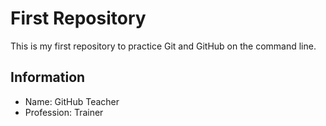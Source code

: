 # First Repository

This is my first repository to practice Git and GitHub on the command line.

## Information
- Name: GitHub Teacher
- Profession: Trainer

